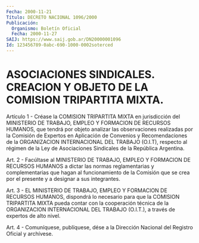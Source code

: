 ```yaml
---
Fecha: 2000-11-21
Título: DECRETO NACIONAL 1096/2000
Publicación:
  Organismo: Boletín Oficial
  Fecha: 2000-11-27
SAIJ: https://www.saij.gob.ar/DN20000001096
Id: 123456789-0abc-690-1000-0002soterced
---
```

# ASOCIACIONES SINDICALES. CREACION Y OBJETO DE LA COMISION TRIPARTITA MIXTA.

<a id="1"></a>
Artículo 1 -  Créase  la  COMISION TRIPARTITA MIXTA en jurisdicción del MINISTERIO DE TRABAJO,  EMPLEO Y FORMACION DE RECURSOS HUMANOS, que tendrá por objeto analizar  las observaciones realizadas por la Comisión de Expertos en Aplicación  de  Convenios y Recomendaciones de la ORGANIZACION INTERNACIONAL DEL TRABAJO  (O.I.T),  respecto al régimen  de  la  Ley  de  Asociaciones  Sindicales  de la República Argentina.

<a id="2"></a>
Art. 2 - Facúltase al MINISTERIO DE TRABAJO, EMPLEO Y  FORMACION DE RECURSOS HUMANOS a dictar las normas reglamentarias y complementarias que hagan al funcionamiento de la Comisión  que  se crea por el presente y a designar a sus integrantes.

<a id="3"></a>
Art.  3  - EL MINISTERIO DE TRABAJO, EMPLEO Y FORMACION DE RECURSOS HUMANOS, dispondrá  lo  necesario  para  que la COMISION TRIPARTITA MIXTA pueda contar con la cooperación técnica  de  la  ORGANIZACION INTERNACIONAL  DEL TRABAJO (O.I.T.), a través de expertos  de  alto nivel.

<a id="4"></a>
Art. 4 - Comuníquese,  publíquese, dése a la Dirección Nacional del Registro Oficial y archívese.